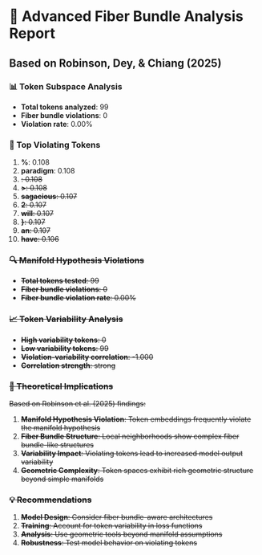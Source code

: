 # 🔬 Advanced Fiber Bundle Analysis Report
## Based on Robinson, Dey, & Chiang (2025)

### 📊 Token Subspace Analysis

- **Total tokens analyzed**: 99
- **Fiber bundle violations**: 0
- **Violation rate**: 0.00%

### 🚨 Top Violating Tokens

1. **%**: 0.108
2. **paradigm**: 0.108
3. **<s>**: 0.108
4. **>**: 0.108
5. **sagacious**: 0.107
6. **2**: 0.107
7. **will**: 0.107
8. **}**: 0.107
9. **an**: 0.107
10. **have**: 0.106

### 🔍 Manifold Hypothesis Violations

- **Total tokens tested**: 99
- **Fiber bundle violations**: 0
- **Fiber bundle violation rate**: 0.00%

### 📈 Token Variability Analysis

- **High variability tokens**: 0
- **Low variability tokens**: 99
- **Violation-variability correlation**: -1.000
- **Correlation strength**: strong

### 🧠 Theoretical Implications

Based on Robinson et al. (2025) findings:

1. **Manifold Hypothesis Violation**: Token embeddings frequently violate the manifold hypothesis
2. **Fiber Bundle Structure**: Local neighborhoods show complex fiber bundle-like structures
3. **Variability Impact**: Violating tokens lead to increased model output variability
4. **Geometric Complexity**: Token spaces exhibit rich geometric structure beyond simple manifolds

### 💡 Recommendations

1. **Model Design**: Consider fiber bundle-aware architectures
2. **Training**: Account for token variability in loss functions
3. **Analysis**: Use geometric tools beyond manifold assumptions
4. **Robustness**: Test model behavior on violating tokens
